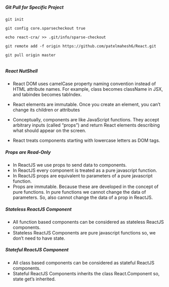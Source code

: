 
##### Git Pull  for Specific Project 
```
git init

git config core.sparsecheckout true

echo react-cra/ >> .git/info/sparse-checkout

git remote add -f origin https://github.com/patelmahesh6/React.git

git pull origin master


```



##### React NutShell

 * React DOM uses camelCase property naming convention instead of HTML attribute names.
   For example, class becomes className in JSX, and tabindex becomes tabIndex.

 * React elements are immutable. Once you create an element, you can’t change its children or attributes

 * Conceptually, components are like JavaScript functions. They accept arbitrary inputs (called “props”) and return React elements describing what should appear on the screen.

  * React treats components starting with lowercase letters as DOM tags. 

 ##### Props are Read-Only
 * In ReactJS we use props to send data to components.
 * In ReactJS every component is treated as a pure javascript function.
 * In ReactJS props are equivalent to parameters of a pure javascript function.
 * Props are immutable. Because these are developed in the concept of pure functions. In pure functions we cannot change the data of parameters. So, also cannot change the data of a prop in ReactJS.

 ##### Stateless ReactJS Component
 * All function based components can be considered as stateless ReactJS components.
 * Stateless ReactJS Components are pure javascript functions so, we don’t need to have state.


 ##### Stateful ReactJS Component
 * All class based components can be considered as stateful ReactJS components.
 * Stateful ReactJS Components inherits the class React.Component so, state get’s inherited.
